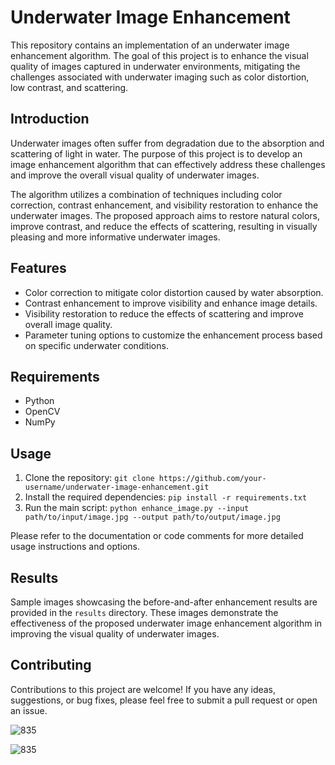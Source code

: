# Underwater Image Enhancement

This repository contains an implementation of an underwater image enhancement algorithm. The goal of this project is to enhance the visual quality of images captured in underwater environments, mitigating the challenges associated with underwater imaging such as color distortion, low contrast, and scattering.

## Introduction

Underwater images often suffer from degradation due to the absorption and scattering of light in water. The purpose of this project is to develop an image enhancement algorithm that can effectively address these challenges and improve the overall visual quality of underwater images.

The algorithm utilizes a combination of techniques including color correction, contrast enhancement, and visibility restoration to enhance the underwater images. The proposed approach aims to restore natural colors, improve contrast, and reduce the effects of scattering, resulting in visually pleasing and more informative underwater images.

## Features

- Color correction to mitigate color distortion caused by water absorption.
- Contrast enhancement to improve visibility and enhance image details.
- Visibility restoration to reduce the effects of scattering and improve overall image quality.
- Parameter tuning options to customize the enhancement process based on specific underwater conditions.

## Requirements

- Python 
- OpenCV 
- NumPy 

## Usage

1. Clone the repository: `git clone https://github.com/your-username/underwater-image-enhancement.git`
2. Install the required dependencies: `pip install -r requirements.txt`
3. Run the main script: `python enhance_image.py --input path/to/input/image.jpg --output path/to/output/image.jpg`

Please refer to the documentation or code comments for more detailed usage instructions and options.

## Results

Sample images showcasing the before-and-after enhancement results are provided in the `results` directory. These images demonstrate the effectiveness of the proposed underwater image enhancement algorithm in improving the visual quality of underwater images.

## Contributing

Contributions to this project are welcome! If you have any ideas, suggestions, or bug fixes, please feel free to submit a pull request or open an issue.



![835](https://github.com/annarosevv/UNDERWATER-IMAGE-ENHANCEMENT/assets/100662798/60e9c900-6d3b-47aa-98a4-f76400d69fb2)

![835](https://github.com/annarosevv/UNDERWATER-IMAGE-ENHANCEMENT/assets/100662798/01098570-d260-438c-be47-6ecceb4ef5c7)

